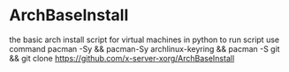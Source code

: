 # ArchBaseInstall
the basic arch install script for virtual machines in python 
to run script use command pacman -Sy && pacman-Sy archlinux-keyring && pacman -S git && git clone https://github.com/x-server-xorg/ArchBaseInstall
